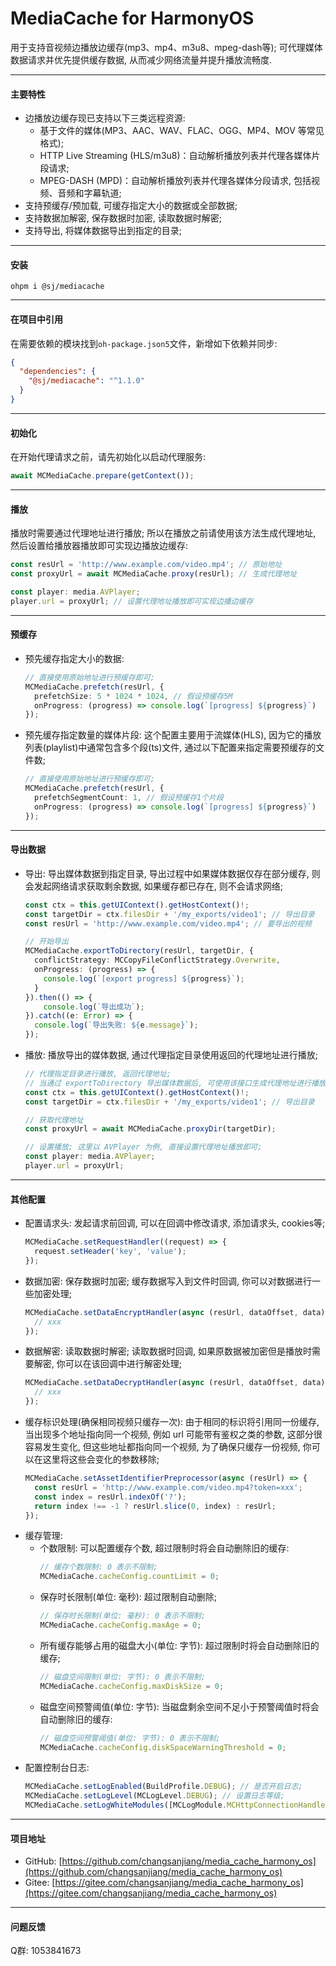 # MediaCache for HarmonyOS

用于支持音视频边播放边缓存(mp3、mp4、m3u8、mpeg-dash等); 可代理媒体数据请求并优先提供缓存数据, 从而减少网络流量并提升播放流畅度.

---

#### 主要特性
- 边播放边缓存现已支持以下三类远程资源:
  - 基于文件的媒体(MP3、AAC、WAV、FLAC、OGG、MP4、MOV 等常见格式);
  - HTTP Live Streaming (HLS/m3u8)：自动解析播放列表并代理各媒体片段请求;
  - MPEG-DASH (MPD)：自动解析播放列表并代理各媒体分段请求, 包括视频、音频和字幕轨道;
- 支持预缓存/预加载, 可缓存指定大小的数据或全部数据;
- 支持数据加解密, 保存数据时加密, 读取数据时解密;
- 支持导出, 将媒体数据导出到指定的目录;

---

#### 安装
```shell
ohpm i @sj/mediacache
```

---

#### 在项目中引用

在需要依赖的模块找到`oh-package.json5`文件，新增如下依赖并同步:
```json
{
  "dependencies": {
    "@sj/mediacache": "^1.1.0"
  }
}
```

---

#### 初始化

在开始代理请求之前，请先初始化以启动代理服务:
```ts
await MCMediaCache.prepare(getContext());
```

---

#### 播放

播放时需要通过代理地址进行播放; 所以在播放之前请使用该方法生成代理地址, 然后设置给播放器播放即可实现边播放边缓存:
```ts
const resUrl = 'http://www.example.com/video.mp4'; // 原始地址
const proxyUrl = await MCMediaCache.proxy(resUrl); // 生成代理地址

const player: media.AVPlayer;
player.url = proxyUrl; // 设置代理地址播放即可实现边播边缓存
```

---

#### 预缓存

- 预先缓存指定大小的数据:
  ```ts
  // 直接使用原始地址进行预缓存即可;
  MCMediaCache.prefetch(resUrl, {
    prefetchSize: 5 * 1024 * 1024, // 假设预缓存5M
    onProgress: (progress) => console.log(`[progress] ${progress}`)
  });
  ```
- 预先缓存指定数量的媒体片段: 这个配置主要用于流媒体(HLS), 因为它的播放列表(playlist)中通常包含多个段(ts)文件, 通过以下配置来指定需要预缓存的文件数;
  ```ts
  // 直接使用原始地址进行预缓存即可;
  MCMediaCache.prefetch(resUrl, {
    prefetchSegmentCount: 1, // 假设预缓存1个片段
    onProgress: (progress) => console.log(`[progress] ${progress}`)
  });
  ```

---

#### 导出数据

- 导出: 导出媒体数据到指定目录, 导出过程中如果媒体数据仅存在部分缓存, 则会发起网络请求获取剩余数据, 如果缓存都已存在, 则不会请求网络;
  ```ts
  const ctx = this.getUIContext().getHostContext()!;
  const targetDir = ctx.filesDir + '/my_exports/video1'; // 导出目录
  const resUrl = 'http://www.example.com/video.mp4'; // 要导出的视频
  
  // 开始导出
  MCMediaCache.exportToDirectory(resUrl, targetDir, {
    conflictStrategy: MCCopyFileConflictStrategy.Overwrite,
    onProgress: (progress) => {
      console.log(`[export progress] ${progress}`);
    }
  }).then(() => {
      console.log(`导出成功`);
  }).catch((e: Error) => {
    console.log(`导出失败: ${e.message}`);
  });
  ```
- 播放: 播放导出的媒体数据, 通过代理指定目录使用返回的代理地址进行播放;
  ```ts
  // 代理指定目录进行播放, 返回代理地址;
  // 当通过 exportToDirectory 导出媒体数据后, 可使用该接口生成代理地址进行播放;
  const ctx = this.getUIContext().getHostContext()!;
  const targetDir = ctx.filesDir + '/my_exports/video1'; // 导出目录
  
  // 获取代理地址
  const proxyUrl = await MCMediaCache.proxyDir(targetDir);
  
  // 设置播放; 这里以 AVPlayer 为例, 直接设置代理地址播放即可;
  const player: media.AVPlayer;
  player.url = proxyUrl;
  ```

___

#### 其他配置

- 配置请求头: 发起请求前回调, 可以在回调中修改请求, 添加请求头, cookies等;
  ```ts
  MCMediaCache.setRequestHandler((request) => {
    request.setHeader('key', 'value');
  });
  ```
- 数据加密: 保存数据时加密; 缓存数据写入到文件时回调, 你可以对数据进行一些加密处理;
  ```ts
  MCMediaCache.setDataEncryptHandler(async (resUrl, dataOffset, data) => {
    // xxx
  });
  ```
- 数据解密: 读取数据时解密; 读取数据时回调, 如果原数据被加密但是播放时需要解密, 你可以在该回调中进行解密处理;
  ```ts
  MCMediaCache.setDataDecryptHandler(async (resUrl, dataOffset, data) => {
    // xxx
  });
  ```
- 缓存标识处理(确保相同视频只缓存一次): 由于相同的标识将引用同一份缓存, 当出现多个地址指向同一个视频, 例如 url 可能带有鉴权之类的参数, 这部分很容易发生变化, 但这些地址都指向同一个视频, 为了确保只缓存一份视频, 你可以在这里将这些会变化的参数移除;
  ```ts
  MCMediaCache.setAssetIdentifierPreprocessor(async (resUrl) => {
    const resUrl = 'http://www.example.com/video.mp4?token=xxx';
    const index = resUrl.indexOf('?');
    return index !== -1 ? resUrl.slice(0, index) : resUrl;
  });
  ```
- 缓存管理:
  - 个数限制: 可以配置缓存个数, 超过限制时将会自动删除旧的缓存:
    ```ts
    // 缓存个数限制: 0 表示不限制;
    MCMediaCache.cacheConfig.countLimit = 0;
    ```
  - 保存时长限制(单位: 毫秒): 超过限制自动删除;
    ```ts
    // 保存时长限制(单位: 毫秒): 0 表示不限制;
    MCMediaCache.cacheConfig.maxAge = 0;
    ```
  - 所有缓存能够占用的磁盘大小(单位: 字节): 超过限制时将会自动删除旧的缓存;
    ```ts
    // 磁盘空间限制(单位: 字节): 0 表示不限制;
    MCMediaCache.cacheConfig.maxDiskSize = 0;
    ```
  - 磁盘空间预警阈值(单位: 字节): 当磁盘剩余空间不足小于预警阈值时将会自动删除旧的缓存:
    ```ts
    // 磁盘空间预警阈值(单位: 字节): 0 表示不限制;
    MCMediaCache.cacheConfig.diskSpaceWarningThreshold = 0;
    ```
- 配置控制台日志:
  ```ts
  MCMediaCache.setLogEnabled(BuildProfile.DEBUG); // 是否开启日志;
  MCMediaCache.setLogLevel(MCLogLevel.DEBUG); // 设置日志等级;
  MCMediaCache.setLogWhiteModules([MCLogModule.MCHttpConnectionHandler, MCLogModule.MCHttpResponse]) // 允许打印哪些模块的日志;
  ```
  
___

#### 项目地址

- GitHub: [https://github.com/changsanjiang/media_cache_harmony_os](https://github.com/changsanjiang/media_cache_harmony_os)
- Gitee: [https://gitee.com/changsanjiang/media_cache_harmony_os](https://gitee.com/changsanjiang/media_cache_harmony_os)

___

#### 问题反馈

Q群: 1053841673